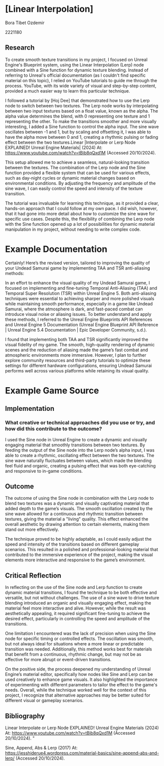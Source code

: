 # [Linear Interpolation]



Bora Tibet Ozdemir

2221180

## Research





To create smooth texture transitions in my project, I focused on Unreal Engine's Blueprint system, using the Linear Interpolation (Lerp) node combined with a Sine function for dynamic texture blending. Instead of referring to Unreal's official documentation (as I couldn't find specific material on this topic), I relied on YouTube tutorials to guide me through the process. YouTube, with its wide variety of visual and step-by-step content, provided a much easier way to learn this particular technique.

I followed a tutorial by [Hoj Dee] that demonstrated how to use the Lerp node to switch between two textures. The Lerp node works by interpolating between two input textures based on a float value, known as the alpha. The alpha value determines the blend, with 0 representing one texture and 1 representing the other. To make the transitions smoother and more visually interesting, I added a Sine function to control the alpha input. The sine wave oscillates between -1 and 1, but by scaling and offsetting it, I was able to have the alpha move between 0 and 1, creating a rhythmic pulsing or fading effect between the two textures.Linear |Interpolate or Lerp Node EXPLAINED! Unreal Engine Materials| (2024) At: https://www.youtube.com/watch?v=tBib8qQxd1M (Accessed  20/10/2024).


This setup allowed me to achieve a seamless, natural-looking transition between the textures. The combination of the Lerp node and the Sine function provided a flexible system that can be used for various effects, such as day-night cycles or dynamic material changes based on environmental conditions. By adjusting the frequency and amplitude of the sine wave, I can easily control the speed and intensity of the texture transition.

The tutorial was invaluable for learning this technique, as it provided a clear, hands-on approach that I could follow at my own pace. I did wish, however, that it had gone into more detail about how to customize the sine wave for specific use cases. Despite this, the flexibility of combining the Lerp node with the Sine function opened up a lot of possibilities for dynamic material manipulation in my project, without needing to write complex code.
# Example Documentation

Certainly! Here’s the revised version, tailored to improving the quality of your Undead Samurai game by implementing TAA and TSR anti-aliasing methods:

In an effort to enhance the visual quality of my Undead Samurai game, I focused on implementing and fine-tuning Temporal Anti-Aliasing (TAA) and Temporal Super Resolution (TSR) within Unreal Engine 5. Both anti-aliasing techniques were essential to achieving sharper and more polished visuals while maintaining smooth performance, especially in a game like Undead Samurai, where the atmosphere is dark, and fast-paced combat can introduce visual noise or aliasing issues. To better understand and apply these methods, I referred to the Unreal Engine Blueprints API References and Unreal Engine 5 Documentation (Unreal Engine Blueprint API Reference | Unreal Engine 5.4 Documentation | Epic Developer Community, s.d.).

I found that implementing both TAA and TSR significantly improved the visual fidelity of my game. The smooth, high-quality rendering of dynamic scenes and the reduction of aliasing made the game’s fast combat and atmospheric environments more immersive. However, I plan to further explore community resources and third-party tutorials to optimize these settings for different hardware configurations, ensuring Undead Samurai performs well across various platforms while retaining its visual quality.
# Example Game Source






## Implementation



### What creative or technical approaches did you use or try, and how did this contribute to the outcome?


I used the Sine node in Unreal Engine to create a dynamic and visually engaging material that smoothly transitions between two textures. By feeding the output of the Sine node into the Lerp node’s alpha input, I was able to create a rhythmic, oscillating effect between the two textures. The sine wave naturally fluctuates between values, which made the blending feel fluid and organic, creating a pulsing effect that was both eye-catching and responsive to in-game conditions.



## Outcome
The outcome of using the Sine node in combination with the Lerp node to blend two textures was a dynamic and visually captivating material that added depth to the game’s visuals. The smooth oscillation created by the sine wave allowed for a continuous and rhythmic transition between textures, giving the material a "living" quality. This effect enhanced the overall aesthetic by drawing attention to certain elements, making them stand out more effectively.

The technique proved to be highly adaptable, as I could easily adjust the speed and intensity of the transitions based on different gameplay scenarios. This resulted in a polished and professional-looking material that contributed to the immersive experience of the project, making the visual elements more interactive and responsive to the game’s environment.


## Critical Reflection
In reflecting on the use of the Sine node and Lerp function to create dynamic material transitions, I found the technique to be both effective and versatile, but not without challenges. The use of a sine wave to drive texture blending introduced an organic and visually engaging effect, making the material feel more interactive and alive. However, while the result was aesthetically appealing, it required significant fine-tuning to achieve the desired effect, particularly in controlling the speed and amplitude of the transitions.

One limitation I encountered was the lack of precision when using the Sine node for specific timing or controlled effects. The oscillation was smooth, but not always ideal for situations where a more linear or predictable transition was needed. Additionally, this method works best for materials that benefit from a continuous, rhythmic change, but may not be as effective for more abrupt or event-driven transitions.

On the positive side, the process deepened my understanding of Unreal Engine’s material editor, specifically how nodes like Sine and Lerp can be used creatively to enhance game visuals. It also highlighted the importance of experimenting with different parameters to tailor the effect to the game's needs. Overall, while the technique worked well for the context of this project, I recognize that alternative approaches may be better suited for different visual or gameplay scenarios.





## Bibliography

Linear Interpolate or Lerp Node EXPLAINED! Unreal Engine Materials (2024) At: https://www.youtube.com/watch?v=tBib8qQxd1M (Accessed  20/10/2024).
"

Sine, Append, Abs & Lerp (2017) At: https://jesshiderue4.wordpress.com/material-basics/sine-append-abs-and-lerp/ (Accessed  20/10/2024).

